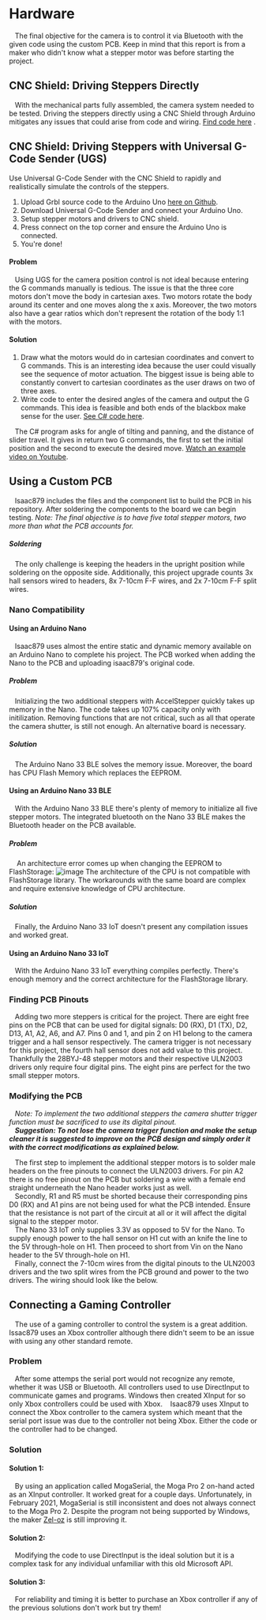 # Hardware

&nbsp;&nbsp;&nbsp;The final objective for the camera is to control it via Bluetooth with the given code using the custom PCB. Keep in mind that this report is from a maker who didn't know what a stepper motor was before starting the project.

## CNC Shield: Driving Steppers Directly

&nbsp;&nbsp;&nbsp;With the mechanical parts fully assembled, the camera system needed to be tested. Driving the steppers directly using a CNC Shield through Arduino mitigates any issues that could arise from code and wiring. [Find code here](Iteration-Code/CNC_Shield_Direct_Drive.ino) .

## CNC Shield: Driving Steppers with Universal G-Code Sender (UGS)
Use Universal G-Code Sender with the CNC Shield to rapidly and realistically simulate the controls of the steppers. 
1. Upload Grbl source code to the Arduino Uno [here on Github](https://github.com/grbl/grbl/blob/master/grbl/examples/grblUpload/grblUpload.ino).
2. Download Universal G-Code Sender and connect your Arduino Uno.
3. Setup stepper motors and drivers to CNC shield.
4. Press connect on the top corner and ensure the Arduino Uno is connected.
5. You're done!
 
#### Problem 
&nbsp;&nbsp;&nbsp;Using UGS for the camera position control is not ideal because entering the G commands manually is tedious. The issue is that the three core motors don't move the body in cartesian axes. Two motors rotate the body around its center and one moves along the x axis. Moreover, the two motors also have a gear ratios which don't represent the rotation of the body 1:1 with the motors. 

#### Solution
1. Draw what the motors would do in cartesian coordinates and convert to G commands.
	This is an interesting idea because the user could visually see the sequence of motor actuation. The biggest issue is being able to constantly convert to cartesian coordinates as the user draws on two of three axes. 
2. Write code to enter the desired angles of the camera and output the G commands.
	This idea is feasible and both ends of the blackbox make sense for the user. [See C# code here](Iteration-Code/GCode_Maker.cs).

&nbsp;&nbsp;&nbsp;The C# program asks for angle of tilting and panning, and the distance of slider travel. It gives in return two G commands, the first to set the initial position and the second to execute the desired move.
[Watch an example video on Youtube](https://youtu.be/lNg3zl9IBe4).

## Using a Custom PCB
&nbsp;&nbsp;&nbsp;Isaac879 includes the files and the component list to build the PCB in his repository. After soldering the components to the board we can begin testing.
*Note: The final objective is to have five total stepper motors, two more than what the PCB accounts for.*

##### Soldering
&nbsp;&nbsp;&nbsp;The only challenge is keeping the headers in the upright position while soldering on the opposite side. Additionally, this project upgrade counts 3x hall sensors wired to headers, 8x 7-10cm F-F wires, and 2x 7-10cm F-F split wires.

### Nano Compatibility
#### Using an Arduino Nano 
&nbsp;&nbsp;&nbsp;Isaac879 uses almost the entire static and dynamic memory available on an Arduino Nano to complete his project. The PCB worked when adding the Nano to the PCB and uploading isaac879's original code.

##### Problem
&nbsp;&nbsp;&nbsp;Initializing the two additional steppers with AccelStepper quickly takes up memory in the Nano. The code takes up 107% capacity only with initilization. Removing functions that are not critical, such as all that operate the camera shutter, is still not enough. An alternative board is necessary.

##### Solution
&nbsp;&nbsp;&nbsp;The Arduino Nano 33 BLE solves the memory issue. Moreover, the board has CPU Flash Memory which replaces the EEPROM.

#### Using an Arduino Nano 33 BLE
&nbsp;&nbsp;&nbsp;With the Arduino Nano 33 BLE there's plenty of memory to initialize all five stepper motors. The integrated bluetooth on the Nano 33 BLE makes the Bluetooth header on the PCB available.

##### Problem
&nbsp;&nbsp;&nbsp; An architecture error comes up when changing the EEPROM to FlashStorage:
![image](https://user-images.githubusercontent.com/59852573/110384195-4edd3100-802b-11eb-953d-3ee4fa40a7a4.png)
The architecture of the CPU is not compatible with FlashStorage library. The workarounds with the same board are complex and require extensive knowledge of CPU architecture.

##### Solution
&nbsp;&nbsp;&nbsp;Finally, the Arduino Nano 33 IoT doesn't present any compilation issues and worked great.

#### Using an Arduino Nano 33 IoT
&nbsp;&nbsp;&nbsp;With the Arduino Nano 33 IoT everything compiles perfectly. There's enough memory and the correct architecture for the FlashStorage library.

### Finding PCB Pinouts
&nbsp;&nbsp;&nbsp;Adding two more steppers is critical for the project. There are eight free pins on the PCB that can be used for digital signals: D0 (RX), D1 (TX), D2, D13, A1, A2, A6, and A7. Pins 0 and 1, and pin 2 on H1 belong to the camera trigger and a hall sensor respectively. The camera trigger is not necessary for this project, the fourth hall sensor does not add value to this project.
Thankfully the 28BYJ-48 stepper motors and their respective ULN2003 drivers only require four digital pins. The eight pins are perfect for the two small stepper motors.

### Modifying the PCB
&nbsp;&nbsp;&nbsp;*Note: To implement the two additional steppers the camera shutter trigger function must be sacrificed to use its digital pinout.*<br/>
&nbsp;&nbsp;&nbsp;***Suggestion: To not lose the camera trigger function and make the setup cleaner it is suggested to improve on the PCB design and simply order it with the correct modifications as explained below.***

&nbsp;&nbsp;&nbsp;The first step to implement the additional stepper motors is to solder male headers on the free pinouts to connect the ULN2003 drivers. For pin A2 there is no free pinout on the PCB but soldering a wire with a female end straight underneath the Nano header works just as well. <br/>
&nbsp;&nbsp;&nbsp;Secondly, R1 and R5 must be shorted because their corresponding pins D0 (RX) and A1 pins are not being used for what the PCB intended. Ensure that the resistance is not part of the circuit at all or it will affect the digital signal to the stepper motor.  
&nbsp;&nbsp;&nbsp;The Nano 33 IoT only supplies 3.3V as opposed to 5V for the Nano. To supply enough power to the hall sensor on H1 cut with an knife the line to the 5V through-hole on H1. Then proceed to short from Vin on the Nano header to the 5V through-hole on H1.  
&nbsp;&nbsp;&nbsp;Finally, connect the 7-10cm wires from the digital pinouts to the ULN2003 drivers and the two split wires from the PCB ground and power to the two drivers. The wiring should look like the below.

## Connecting a Gaming Controller
&nbsp;&nbsp;&nbsp;The use of a gaming controller to control the system is a great addition. Issac879 uses an Xbox controller although there didn't seem to be an issue with using any other standard remote.
### Problem
&nbsp;&nbsp;&nbsp;After some attemps the serial port would not recognize any remote, whether it was USB or Bluetooth. All controllers used to use DirectInput to communicate games and programs. Windows then created XInput for so only Xbox controllers could be used with Xbox. 
&nbsp;&nbsp;&nbsp;Isaac879 uses XInput to connect the Xbox controller to the camera system which meant that the serial port issue was due to the controller not being Xbox. Either the code or the controller had to be changed. 

### Solution
#### Solution 1: 
&nbsp;&nbsp;&nbsp;By using an application called MogaSerial, the Moga Pro 2 on-hand acted as an XInput controller. It worked great for a couple days. Unfortunately, in February 2021, MogaSerial is still inconsistent and does not always connect to the Moga Pro 2. Despite the program not being supported by Windows, the maker [Zel-oz](https://github.com/Zel-os/MogaSerial) is still improving it.
#### Solution 2: 
&nbsp;&nbsp;&nbsp;Modifying the code to use DirectInput is the ideal solution but it is a complex task for any individual unfamiliar with this old Microsoft API.
#### Solution 3:
&nbsp;&nbsp;&nbsp;For reliability and timing it is better to purchase an Xbox controller if any of the previous solutions don't work but try them!
